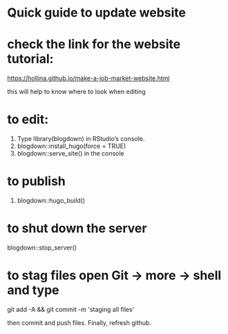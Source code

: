 # Quick guide to update website

# check the link for the website tutorial:
https://hollina.github.io/make-a-job-market-website.html

this will help to know where to look when editing 

# to edit:
1. Type library(blogdown) in RStudio’s console.
2. blogdown::install_hugo(force = TRUE)
3. blogdown::serve_site() in the console

# to publish 
1. blogdown::hugo_build()

# to shut down the server 
blogdown::stop_server()


# to stag files open Git -> more -> shell and type
git add -A && git commit -m 'staging all files'

then commit and push files. Finally, refresh github.
